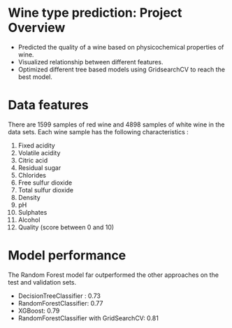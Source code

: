   #  ****Wine type prediction: Project Overview****

- Predicted the quality of a wine based on physicochemical properties of wine.
- Visualized relationship between different features.
- Optimized different tree based models using GridsearchCV to reach the best model.

 # ****Data features****

There are 1599 samples of red wine and 4898 samples of white wine in the data sets. Each wine sample has the following characteristics :

1. Fixed acidity
2. Volatile acidity
3. Citric acid
4. Residual sugar
5. Chlorides
6. Free sulfur dioxide
7. Total sulfur dioxide
8. Density
9. pH
10. Sulphates
11. Alcohol
12. Quality (score between 0 and 10)

 #  ****Model performance**** 

The Random Forest model far outperformed the other approaches on the test and validation sets.

- DecisionTreeClassifier : 0.73
- RandomForestClassifier: 0.77
- XGBoost: 0.79
- RandomForestClassifier with GridSearchCV: 0.81
